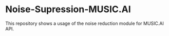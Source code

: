 # Noise-Supression-MUSIC.AI
This repository shows a usage of the noise reduction module for MUSIC.AI API.
